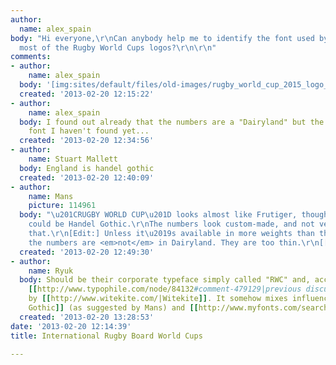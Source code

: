 ```yaml
---
author:
  name: alex_spain
body: "Hi everyone,\r\nCan anybody help me to identify the font used by the IRB in
  most of the Rugby World Cups logos?\r\n\r\n"
comments:
- author:
    name: alex_spain
  body: '[img:sites/default/files/old-images/rugby_world_cup_2015_logo_ban_by_grantskene-d4awdz2-580x360_5834.png]'
  created: '2013-02-20 12:15:22'
- author:
    name: alex_spain
  body: I found out already that the numbers are a "Dairyland" but the text is another
    font I haven't found yet...
  created: '2013-02-20 12:34:56'
- author:
    name: Stuart Mallett
  body: England is handel gothic
  created: '2013-02-20 12:40:09'
- author:
    name: Mans
    picture: 114961
  body: "\u201CRUGBY WORLD CUP\u201D looks almost like Frutiger, though not quite.\r\n\u201CENGLAND\u201D
    could be Handel Gothic.\r\nThe numbers look custom-made, and not very well at
    that.\r\n[Edit:] Unless it\u2019s available in more weights than the one on MyFonts,
    the numbers are <em>not</em> in Dairyland. They are too thin.\r\n[[http://www.myfonts.com/search/Dairyland/fonts/]]"
  created: '2013-02-20 12:49:30'
- author:
    name: Ryuk
  body: Should be their corporate typeface simply called "RWC" and, according to this
    [[http://www.typophile.com/node/84132#comment-479129|previous discussion]], designed
    by [[http://www.witekite.com/|Witekite]]. It somehow mixes influences from [[http://www.myfonts.com/search/handel+gothic|Handel
    Gothic]] (as suggested by Mans) and [[http://www.myfonts.com/search/akagi|Akagi]].
  created: '2013-02-20 13:28:53'
date: '2013-02-20 12:14:39'
title: International Rugby Board World Cups

---
```

